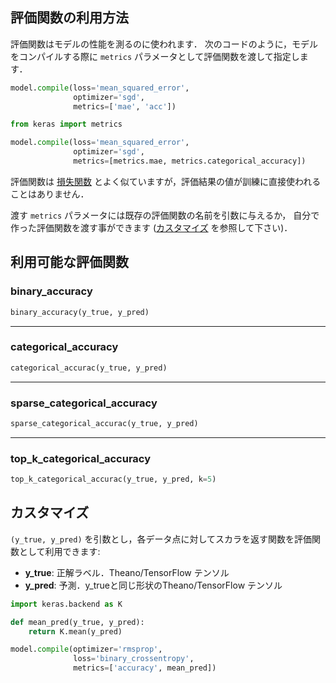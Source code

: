 
## 評価関数の利用方法

評価関数はモデルの性能を測るのに使われます．
次のコードのように，モデルをコンパイルする際に `metrics` パラメータとして評価関数を渡して指定します．

```python
model.compile(loss='mean_squared_error',
              optimizer='sgd',
              metrics=['mae', 'acc'])
```

```python
from keras import metrics

model.compile(loss='mean_squared_error',
              optimizer='sgd',
              metrics=[metrics.mae, metrics.categorical_accuracy])
```

評価関数は [損失関数](/losses) とよく似ていますが，評価結果の値が訓練に直接使われることはありません．

渡す `metrics` パラメータには既存の評価関数の名前を引数に与えるか，
自分で作った評価関数を渡す事ができます ([カスタマイズ](#_3) を参照して下さい)．

## 利用可能な評価関数

### binary_accuracy
```python
binary_accuracy(y_true, y_pred)
```

---

### categorical_accuracy
```python
categorical_accurac(y_true, y_pred)
```

---

### sparse_categorical_accuracy
```python
sparse_categorical_accurac(y_true, y_pred)
```

---

### top_k_categorical_accuracy

```python
top_k_categorical_accurac(y_true, y_pred, k=5)
```

## カスタマイズ

`(y_true, y_pred)` を引数とし，各データ点に対してスカラを返す関数を評価関数として利用できます:

- __y_true__: 正解ラベル．Theano/TensorFlow テンソル
- __y_pred__: 予測．y_trueと同じ形状のTheano/TensorFlow テンソル


```python
import keras.backend as K

def mean_pred(y_true, y_pred):
    return K.mean(y_pred)

model.compile(optimizer='rmsprop',
              loss='binary_crossentropy',
              metrics=['accuracy', mean_pred])
```
